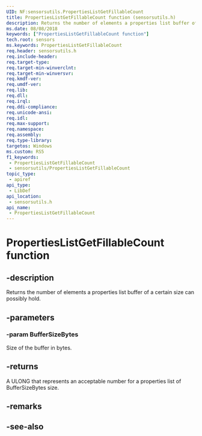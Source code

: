 ```yaml
---
UID: NF:sensorsutils.PropertiesListGetFillableCount
title: PropertiesListGetFillableCount function (sensorsutils.h)
description: Returns the number of elements a properties list buffer of a certain size can possibly hold.
ms.date: 08/08/2018
keywords: ["PropertiesListGetFillableCount function"]
tech.root: sensors
ms.keywords: PropertiesListGetFillableCount
req.header: sensorsutils.h
req.include-header: 
req.target-type: 
req.target-min-winverclnt: 
req.target-min-winversvr: 
req.kmdf-ver: 
req.umdf-ver: 
req.lib: 
req.dll: 
req.irql: 
req.ddi-compliance: 
req.unicode-ansi: 
req.idl: 
req.max-support: 
req.namespace: 
req.assembly: 
req.type-library: 
targetos: Windows
ms.custom: RS5
f1_keywords:
 - PropertiesListGetFillableCount
 - sensorsutils/PropertiesListGetFillableCount
topic_type:
 - apiref
api_type:
 - LibDef
api_location:
 - sensorsutils.h
api_name:
 - PropertiesListGetFillableCount
---
```


# PropertiesListGetFillableCount function


## -description

Returns the number of elements a properties list buffer of a certain size can possibly hold.

## -parameters

### -param BufferSizeBytes

Size of the buffer in bytes.

## -returns

A ULONG that represents an acceptable number for a properties list of BufferSizeBytes size.

## -remarks

## -see-also

